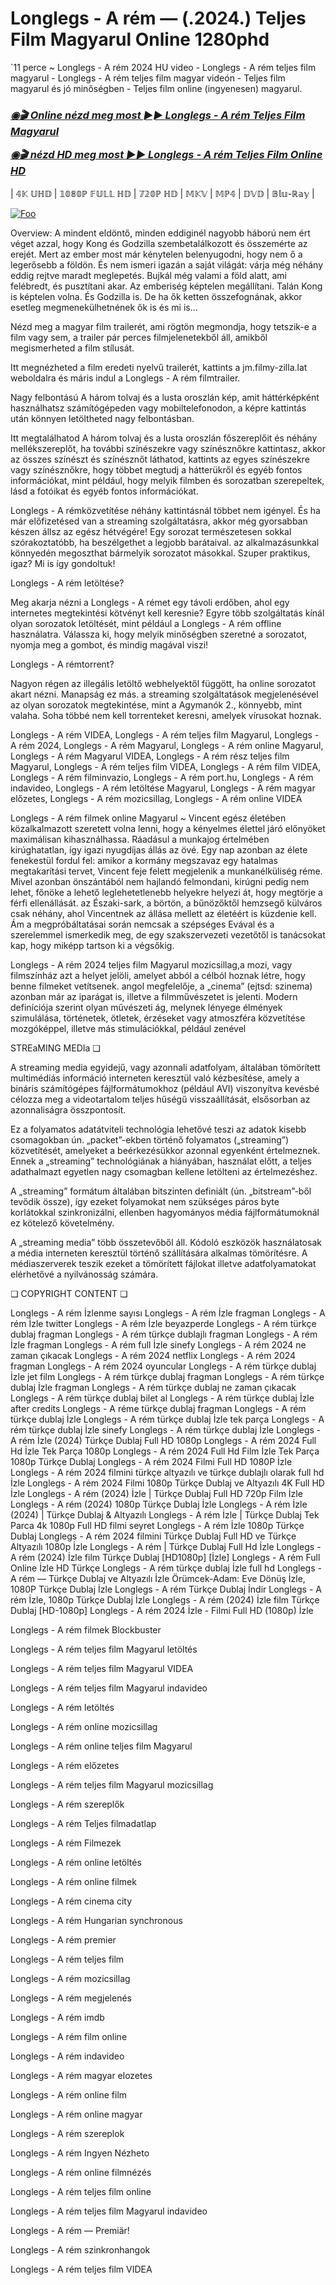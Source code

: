 # Longlegs - A rém — (.2024.) Teljes Film Magyarul Online 1280phd

`11 perce ~ Longlegs - A rém 2024 HU video - Longlegs - A rém teljes film magyarul - Longlegs - A rém teljes film magyar videón - Teljes film magyarul és jó minőségben - Teljes film online (ingyenesen) magyarul.

<b><i><h3> <a href="https://filmhd.cloud/hu/movie/1226578/longlegs-gitup" rel="nofollow">◉🎬 Online nézd meg most ►► Longlegs - A rém Teljes Film Magyarul</a></b></i></h>

<b><i><h> <a href="https://filmhd.cloud/hu/movie/1226578/longlegs-gitup" rel="nofollow">◉🎬 nézd HD meg most ►► Longlegs - A rém Teljes Film Online HD</a></b></i></h3>

| 𝟜𝕂 𝕌ℍ𝔻 | 𝟙𝟘𝟠𝟘ℙ 𝔽𝕌𝕃𝕃 ℍ𝔻 | 𝟟𝟚𝟘ℙ ℍ𝔻 | 𝕄𝕂𝕍 | 𝕄ℙ𝟜 | 𝔻𝕍𝔻 | 𝔹𝕝𝕦-ℝ𝕒𝕪 |

<a href="https://filmhd.cloud/hu/movie/1226578/longlegs-gitup" rel="nofollow"><img src="https://camo.githubusercontent.com/917e6ed5c302499242165dcc02bdbce85c075fd21b35918eb9c0b771855261b8/68747470733a2f2f7374617469632e7769787374617469632e636f6d2f6d656469612f6232343966395f61646163386637306662336634356238383639313639366337376465313866337e6d76322e676966" alt="Foo" style="max-width: 100%;"></a>

Overview: A mindent eldöntő, minden eddiginél nagyobb háború nem ért véget azzal, hogy Kong és Godzilla szembetalálkozott és összemérte az erejét. Mert az ember most már kénytelen belenyugodni, hogy nem ő a legerősebb a földön. És nem ismeri igazán a saját világát: várja még néhány eddig rejtve maradt meglepetés. Bujkál még valami a föld alatt, ami felébredt, és pusztítani akar. Az emberiség képtelen megállítani. Talán Kong is képtelen volna. És Godzilla is. De ha ők ketten összefognának, akkor esetleg megmenekülhetnének ők is és mi is…

Nézd meg a magyar film trailerét, ami rögtön megmondja, hogy tetszik-e a film vagy sem, a trailer pár perces filmjelenetekből áll, amikből megismerheted a film stílusát.

Itt megnézheted a film eredeti nyelvű trailerét, kattints a jm.filmy-zilla.lat weboldalra és máris indul a Longlegs - A rém filmtrailer.

Nagy felbontású A három tolvaj és a lusta oroszlán kép, amit háttérképként használhatsz számítógépeden vagy mobiltelefonodon, a képre kattintás után könnyen letöltheted nagy felbontásban.

Itt megtalálhatod A három tolvaj és a lusta oroszlán főszereplőit és néhány mellékszereplőt, ha további színészekre vagy színésznőkre kattintasz, akkor az összes színészt és színésznőt láthatod, kattints az egyes színészekre vagy színésznőkre, hogy többet megtudj a hátterükről és egyéb fontos információkat, mint például, hogy melyik filmben és sorozatban szerepeltek, lásd a fotóikat és egyéb fontos információkat.

Longlegs - A rémközvetítése néhány kattintásnál többet nem igényel. És ha már előfizetésed van a streaming szolgáltatásra, akkor még gyorsabban készen állsz az egész hétvégére! Egy sorozat természetesen sokkal szórakoztatóbb, ha beszélgethet a legjobb barátaival. az alkalmazásunkkal könnyedén megoszthat bármelyik sorozatot másokkal. Szuper praktikus, igaz? Mi is így gondoltuk!

Longlegs - A rém letöltése?

Meg akarja nézni a Longlegs - A rémet egy távoli erdőben, ahol egy internetes megtekintési kötvényt kell keresnie? Egyre több szolgáltatás kínál olyan sorozatok letöltését, mint például a Longlegs - A rém offline használatra. Válassza ki, hogy melyik minőségben szeretné a sorozatot, nyomja meg a gombot, és mindig magával viszi!

Longlegs - A rémtorrent?

Nagyon régen az illegális letöltő webhelyektől függött, ha online sorozatot akart nézni. Manapság ez más. a streaming szolgáltatások megjelenésével az olyan sorozatok megtekintése, mint a Agymanók 2., könnyebb, mint valaha. Soha többé nem kell torrenteket keresni, amelyek vírusokat hoznak.

Longlegs - A rém VIDEA, Longlegs - A rém teljes film Magyarul, Longlegs - A rém 2024, Longlegs - A rém Magyarul, Longlegs - A rém online Magyarul, Longlegs - A rém Magyarul VIDEA, Longlegs - A rém rész teljes film Magyarul, Longlegs - A rém teljes film VIDEA, Longlegs - A rém film VIDEA, Longlegs - A rém filminvazio, Longlegs - A rém port.hu, Longlegs - A rém indavideo, Longlegs - A rém letöltése Magyarul, Longlegs - A rém magyar előzetes, Longlegs - A rém mozicsillag, Longlegs - A rém online VIDEA

Longlegs - A rém filmek online Magyarul ~ Vincent egész életében közalkalmazott szeretett volna lenni, hogy a kényelmes élettel járó előnyöket maximálisan kihasználhassa. Ráadásul a munkajog értelmében kirúghatatlan, így igazi nyugdíjas állás az övé. Egy nap azonban az élete fenekestül fordul fel: amikor a kormány megszavaz egy hatalmas megtakarítási tervet, Vincent feje felett megjelenik a munkanélküliség réme. Mivel azonban önszántából nem hajlandó felmondani, kirúgni pedig nem lehet, főnöke a lehető leglehetetlenebb helyekre helyezi át, hogy megtörje a férfi ellenállását. az Északi-sark, a börtön, a bűnözőktől hemzsegő külváros csak néhány, ahol Vincentnek az állása mellett az életéért is küzdenie kell. Ám a megpróbáltatásai során nemcsak a szépséges Evával és a szerelemmel ismerkedik meg, de egy szakszervezeti vezetőtől is tanácsokat kap, hogy miképp tartson ki a végsőkig.

Longlegs - A rém 2024 teljes film Magyarul mozicsillag,a mozi, vagy filmszínház azt a helyet jelöli, amelyet abból a célból hoznak létre, hogy benne filmeket vetítsenek. angol megfelelője, a „cinema” (ejtsd: szinema) azonban már az iparágat is, illetve a filmművészetet is jelenti. Modern definíciója szerint olyan művészeti ág, melynek lényege élmények szimulálása, történetek, ötletek, érzéseket vagy atmoszféra közvetítése mozgóképpel, illetve más stimulációkkal, például zenével

STREaMING MEDIa ❏

A streaming media egyidejű, vagy azonnali adatfolyam, általában tömörített multimédiás információ interneten keresztül való kézbesítése, amely a bináris számítógépes fájlformátumokhoz (például AVI) viszonyítva kevésbé célozza meg a videotartalom teljes hűségű visszaállítását, elsősorban az azonnaliságra összpontosít.

Ez a folyamatos adatátviteli technológia lehetővé teszi az adatok kisebb csomagokban ún. „packet”-ekben történő folyamatos („streaming”) közvetítését, amelyeket a beérkezésükkor azonnal egyenként értelmeznek. Ennek a „streaming” technológiának a hiányában, használat előtt, a teljes adathalmazt egyetlen nagy csomagban kellene letölteni az értelmezéshez.

A „streaming” formátum általában bitszinten definiált (ún. „bitstream”-ből tevődik össze), így ezeket folyamokat nem szükséges páros byte korlátokkal szinkronizálni, ellenben hagyományos média fájlformátumoknál ez kötelező követelmény.

A „streaming media” több összetevőből áll. Kódoló eszközök használatosak a média interneten keresztül történő szállítására alkalmas tömörítésre. A médiaszerverek teszik ezeket a tömörített fájlokat illetve adatfolyamatokat elérhetővé a nyilvánosság számára.

❏ COPYRIGHT CONTENT ❏

Longlegs - A rém İzlenme sayısı Longlegs - A rém İzle fragman Longlegs - A rém İzle twitter Longlegs - A rém İzle beyazperde Longlegs - A rém türkçe dublaj fragman Longlegs - A rém türkçe dublajlı fragman Longlegs - A rém İzle fragman Longlegs - A rém full İzle sinefy Longlegs - A rém 2024 ne zaman çıkacak Longlegs - A rém 2024 netflix Longlegs - A rém 2024 fragman Longlegs - A rém 2024 oyuncular Longlegs - A rém türkçe dublaj İzle jet film Longlegs - A rém türkçe dublaj fragman Longlegs - A rém türkçe dublaj İzle fragman Longlegs - A rém türkçe dublaj ne zaman çıkacak Longlegs - A rém türkçe dublaj bilet al Longlegs - A rém türkçe dublaj İzle after credits Longlegs - A réme türkçe dublaj fragman Longlegs - A rém türkçe dublaj İzle Longlegs - A rém türkçe dublaj İzle tek parça Longlegs - A rém türkçe dublaj İzle sinefy Longlegs - A rém türkçe dublaj İzle Longlegs - A rém İzle (2024) Türkçe Dublaj Full HD 1080p Longlegs - A rém 2024 Full Hd İzle Tek Parça 1080p Longlegs - A rém 2024 Full Hd Film İzle Tek Parça 1080p Türkçe Dublaj Longlegs - A rém 2024 Filmi Full HD 1080P İzle Longlegs - A rém 2024 filmini türkçe altyazılı ve türkçe dublajlı olarak full hd İzle Longlegs - A rém 2024 Filmi 1080p Türkçe Dublaj ve Altyazılı 4K Full HD İzle Longlegs - A rém (2024) İzle | Türkçe Dublaj Full HD 720p Film İzle Longlegs - A rém (2024) 1080p Türkçe Dublaj İzle Longlegs - A rém İzle (2024) | Türkçe Dublaj & Altyazılı Longlegs - A rém İzle | Türkçe Dublaj Tek Parca 4k 1080p Full HD filmi seyret Longlegs - A rém İzle 1080p Türkçe Dublaj Longlegs - A rém 2024 filmini Türkçe Dublaj Full HD ve Türkçe Altyazılı 1080p İzle Longlegs - A rém | Türkçe Dublaj Full Hd İzle Longlegs - A rém (2024) İzle film Türkçe Dublaj [HD1080p] [İzle] Longlegs - A rém Full Online İzle HD Türkçe Longlegs - A rém türkçe dublaj İzle full hd Longlegs - A rém — Türkçe Dublaj ve Altyazılı İzle Örümcek-Adam: Eve Dönüş İzle, 1080P Türkçe Dublaj İzle Longlegs - A rém Türkçe Dublaj İndi̇r Longlegs - A rém İzle, 1080p Türkçe Dublaj İzle Longlegs - A rém (2024) İzle film Türkçe Dublaj [HD-1080p] Longlegs - A rém 2024 İzle - Filmi Full HD (1080p) İzle


Longlegs - A rém  filmek Blockbuster

Longlegs - A rém  teljes film Magyarul letöltés

Longlegs - A rém  teljes film Magyarul VIDEA

Longlegs - A rém  teljes film Magyarul indavideo

Longlegs - A rém  letöltés

Longlegs - A rém  online mozicsillag

Longlegs - A rém  online teljes film Magyarul

Longlegs - A rém  előzetes

Longlegs - A rém  teljes film Magyarul mozicsillag

Longlegs - A rém  szereplők

Longlegs - A rém  Teljes filmadatlap

Longlegs - A rém  Filmezek

Longlegs - A rém  online letöltés

Longlegs - A rém  online filmek

Longlegs - A rém  cinema city

Longlegs - A rém  Hungarian synchronous

Longlegs - A rém  premier

Longlegs - A rém  teljes film

Longlegs - A rém  mozicsillag

Longlegs - A rém  megjelenés

Longlegs - A rém  imdb

Longlegs - A rém  film online

Longlegs - A rém  indavideo

Longlegs - A rém  magyar elozetes

Longlegs - A rém  online film

Longlegs - A rém  online magyar

Longlegs - A rém  szereplok

Longlegs - A rém  Ingyen Nézheto

Longlegs - A rém  online filmnézés

Longlegs - A rém  teljes film online

Longlegs - A rém  teljes film Magyarul indavideo

Longlegs - A rém — Premiär!

Longlegs - A rém  szinkronhangok

Longlegs - A rém  teljes film VIDEA
